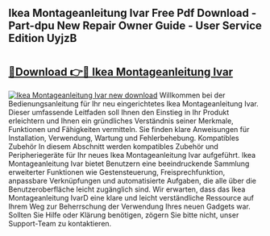 ## Ikea Montageanleitung Ivar Free Pdf Download - Part-dpu New Repair Owner Guide - User Service Edition UyjzB

# <h2><a href="http://df6m2ib.blite.top/?on=Ikea+Montageanleitung+Ivar">🔗Download 👉🔴 Ikea Montageanleitung Ivar</a></h2>

[![Ikea Montageanleitung Ivar new download](https://i.imgur.com/lujVjoI.png)](http://df6m2ib.blite.top/?on=Ikea+Montageanleitung+Ivar)
Willkommen bei der Bedienungsanleitung für Ihr neu eingerichtetes Ikea Montageanleitung Ivar. Dieser umfassende Leitfaden soll Ihnen den Einstieg in Ihr Produkt erleichtern und Ihnen ein gründliches Verständnis seiner Merkmale, Funktionen und Fähigkeiten vermitteln. Sie finden klare Anweisungen für Installation, Verwendung, Wartung und Fehlerbehebung. Kompatibles Zubehör In diesem Abschnitt werden kompatibles Zubehör und Peripheriegeräte für Ihr neues Ikea Montageanleitung Ivar aufgeführt. Ikea Montageanleitung Ivar bietet Benutzern eine beeindruckende Sammlung erweiterter Funktionen wie Gestensteuerung, Freisprechfunktion, anpassbare Verknüpfungen und automatisierte Aufgaben, die alle über die Benutzeroberfläche leicht zugänglich sind. Wir erwarten, dass das Ikea Montageanleitung IvarD eine klare und leicht verständliche Ressource auf Ihrem Weg zur Beherrschung der Verwendung Ihres neuen Gadgets war. Sollten Sie Hilfe oder Klärung benötigen, zögern Sie bitte nicht, unser Support-Team zu kontaktieren.
